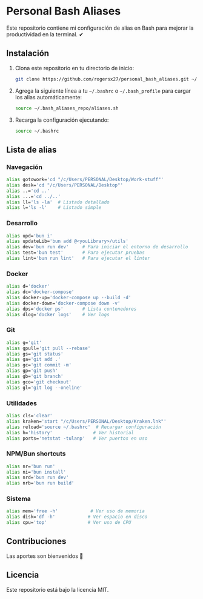 # Personal Bash Aliases

Este repositorio contiene mi configuración de alias en Bash para mejorar la productividad en la terminal. ✔

## Instalación

1. Clona este repositorio en tu directorio de inicio:

   ```bash
   git clone https://github.com/rogersx27/personal_bash_aliases.git ~/.bash_aliases_repo
   ```

2. Agrega la siguiente línea a tu `~/.bashrc` o `~/.bash_profile` para cargar los alias automáticamente:

   ```bash
   source ~/.bash_aliases_repo/aliases.sh
   ```

3. Recarga la configuración ejecutando:

   ```bash
   source ~/.bashrc
   ```

## Lista de alias

### Navegación

```bash
alias gotowork='cd "/c/Users/PERSONAL/Desktop/Work-stuff"'
alias desk='cd "/c/Users/PERSONAL/Desktop"'
alias ..='cd ..'
alias ...='cd ../..'
alias ll='ls -la'  # Listado detallado
alias l='ls -l'    # Listado simple
```

### Desarrollo

```bash
alias upd='bun i'
alias updateLib='bun add @<youLibrary>/utils'
alias dev='bun run dev'     # Para iniciar el entorno de desarrollo
alias test='bun test'       # Para ejecutar pruebas
alias lint='bun run lint'   # Para ejecutar el linter
```

### Docker

```bash
alias d='docker'
alias dc='docker-compose'
alias docker-up='docker-compose up --build -d'
alias docker-down='docker-compose down -v'
alias dps='docker ps'       # Lista contenedores
alias dlog='docker logs'    # Ver logs
```

### Git

```bash
alias g='git'
alias gpull='git pull --rebase'
alias gs='git status'
alias ga='git add .'
alias gc='git commit -m'
alias gp='git push'
alias gb='git branch'
alias gco='git checkout'
alias gl='git log --oneline'
```

### Utilidades

```bash
alias cls='clear'
alias kraken='start "/c/Users/PERSONAL/Desktop/Kraken.lnk"'
alias reload='source ~/.bashrc'  # Recargar configuración
alias h='history'               # Ver historial
alias ports='netstat -tulanp'   # Ver puertos en uso
```

### NPM/Bun shortcuts

```bash
alias nr='bun run'
alias ni='bun install'
alias nrd='bun run dev'
alias nrb='bun run build'
```

### Sistema

```bash
alias mem='free -h'            # Ver uso de memoria
alias disk='df -h'            # Ver espacio en disco
alias cpu='top'               # Ver uso de CPU
```

## Contribuciones

Las aportes son bienvenidos 🏁

## Licencia

Este repositorio está bajo la licencia MIT.
